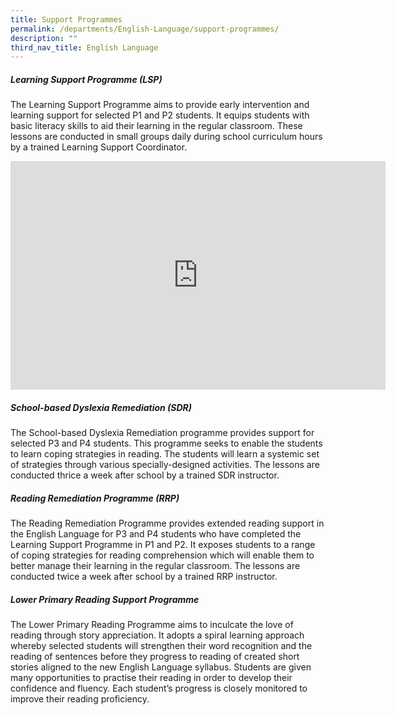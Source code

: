 ```yaml
---
title: Support Programmes
permalink: /departments/English-Language/support-programmes/
description: ""
third_nav_title: English Language
---
```

##### **Learning Support Programme (LSP)**

The Learning Support Programme aims to provide early intervention and learning support for selected P1 and P2 students. It equips students with basic literacy skills to aid their learning in the regular classroom. These lessons are conducted in small groups daily during school curriculum hours by a trained Learning Support Coordinator.

<center><iframe allowfullscreen="true" height="366" width="600" frameborder="0" src="https://docs.google.com/presentation/d/e/2PACX-1vTzL8V3-9kZnrz2u9OJx6_sj9BdMV3SurAyb0nfcf05-UB_Up5dq_MJ78CZxnHLnhCo5Sops0gLfDBM/embed?start=false&amp;loop=false&amp;delayms=3000"></iframe></center>

##### **School-based Dyslexia Remediation (SDR)**    
The School-based Dyslexia Remediation programme provides support for selected P3 and P4 students. This programme seeks to enable the students to learn coping strategies in reading. The students will learn a systemic set of strategies through various specially-designed activities. The lessons are conducted thrice a week after school by a trained SDR instructor.

  

##### **Reading Remediation Programme (RRP)**    
The Reading Remediation Programme provides extended reading support in the English Language for P3 and P4 students who have completed the Learning Support Programme in P1 and P2. It exposes students to a range of coping strategies for reading comprehension which will enable them to better manage their learning in the regular classroom. The lessons are conducted twice a week after school by a trained RRP instructor.

  

##### **Lower Primary Reading Support Programme**    
The Lower Primary Reading Programme aims to inculcate the love of reading through story appreciation. It adopts a spiral learning approach whereby selected students will strengthen their word recognition and the reading of sentences before they progress to reading of created short stories aligned to the new English Language syllabus. Students are given many opportunities to practise their reading in order to develop their confidence and fluency. Each student’s progress is closely monitored to improve their reading proficiency.